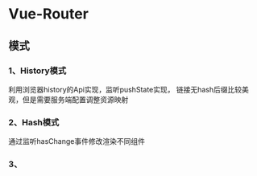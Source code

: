 # Vue-Router

## 模式

### 1、History模式

利用浏览器history的Api实现，监听pushState实现， 链接无hash后缀比较美观，但是需要服务端配置调整资源映射

### 2、Hash模式

通过监听hasChange事件修改渲染不同组件

### 3、